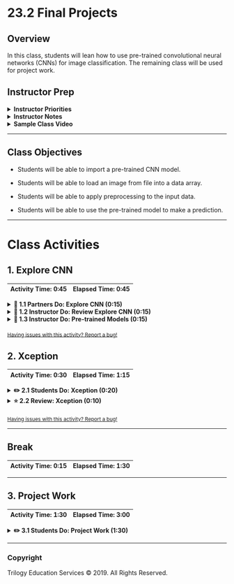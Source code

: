 # 23.2 Final Projects

## Overview

In this class, students will lean how to use pre-trained convolutional neural networks (CNNs) for image classification. The remaining class will be used for project work.

## Instructor Prep

<details>
  <summary><strong>Instructor Priorities</strong></summary>

* Students should have time to work on their projects.

* Make sure your students make measurable progress with their project work.

</details>

<details>
  <summary><strong>Instructor Notes</strong></summary>

* While today's class covers a very advanced topic, the material is a lot of fun. Students will learn how to use pre-trained CNNs to classify images.

* Despite the advanced topic, students are only using pre-trained models. Students that are interested in more theory with CNNs can reference the excellent Stanford course: [Convolutional Neural Networks for Visual Recognition](http://cs231n.stanford.edu/).

* Please reference our [Student FAQ](../../../05-Instructor-Resources/README.md) for answers to questions frequently asked by students of this program. If you have any recommendations for additional questions, feel free to log an issue or a pull request with your desired additions.

</details>

<details>
  <summary><strong>Sample Class Video</strong></summary>

* To view an example class lecture visit (Note video may not reflect latest lesson plan): [Class Video](https://codingbootcamp.hosted.panopto.com/Panopto/Pages/Viewer.aspx?id=1777447c-e505-4e48-86dd-a89b01834a52)

</details>

- - -

## Class Objectives

* Students will be able to import a pre-trained CNN model.

* Students will be able to load an image from file into a data array.

* Students will be able to apply preprocessing to the input data.

* Students will be able to use the pre-trained model to make a prediction.

- - -

# Class Activities

## 1. Explore CNN

| Activity Time:       0:45 |  Elapsed Time:      0:45  |
|---------------------------|---------------------------|

<details>
  <summary><strong> 👥 1.1 Partners Do: Explore CNN (0:15)</strong></summary>

* For the remainder of class students will use pre-trained CNN models.  The goal of this activity is to gain a high level understanding of CNN and their application.

* **Instructions:** [README.md](Activities/01-Par_Explore_CNNs/README.md)

  * Work with a partner to answer the following questions:

    1. What is a Convolutional Neural Network (CNN)?

    2. What is a CNN typically used for?

    3. What is the difference between a CNN and Deep Neural Network?

</details>

<details>
  <summary><strong> 📣 1.2 Instructor Do: Review Explore CNN (0:15)</strong></summary>

* The discussion here depends largely on your familiarity with CNN.  Feel free expose students to a more in-depth discussion if you are comfortable.

* Ask for student volunteers for answers to the CNN questions.

  1. What is a Convolutional Neural Network (CNN)?

  2. What is a CNN typically used for?

  3. What is the difference between a CNN and Deep Neural Network?

* This blog post has a nice high-level explanation of CNN: [The Data Science Blog - An Intuitive Explanation of Convolutional Neural Networks](https://ujjwalkarn.me/2016/08/11/intuitive-explanation-convnets/)

</details>

<details>
  <summary><strong> 📣 1.3 Instructor Do: Pre-trained Models (0:15)</strong></summary>

**File**: [PreTrained_Model.ipynb](Activities/02-Ins_PreTrained_Models/Solved/PreTrained_Model.ipynb)

* Walk through the Jupyter Notebook and highlight the following:

  * Explain that training CNN is often a complex and long process. However, once a model has been trained and evaluated, it can be shared and reused.

  * Explain that Keras provides several pre-trained models that are available for use right out of the box. These models are all trained using the ImageNet dataset. Send out the link to the ImageNet [website](http://www.image-net.org/) as a reference.

  * Explain that there are several models available to choose from, but this example uses the `VGG19` model.

  * Show that Keras provides utility functions to assist with image loading and data pre-processing. In fact, each model provides it's own pre-processing function to resize, scale, and pre-process an input image into the same format that the model was originally trained on. Without this pre-processing function, users would have to do all of that work themselves before using the model.

  * Explain that the image size can be found directly from the [Keras documentation for the model](https://keras.io/api/applications/vgg/#vgg19-function).

  ![vgg_16_docs.png](Images/vgg_16_docs.png)

  * Load the image and utilize the preprocessing function to scale and normalize the data.

  ![vgg-19.png](Images/vgg-19.png)

  * Use the loaded model to make predictions.  The `decode_predictions` function is used to find the original image labels for the predicted output label.

  ![vgg-19-predictions.png](Images/vgg-19-predictions.png)

  * Combine the pre-processing and prediction steps into a reusable function.

  * Use the function to make a prediction.

  ![vgg-predict-function.png](Images/vgg-predict-function.png)

  </details>

  <sub>[Having issues with this activity? Report a bug!](https://bit.ly/3c1ha9P)</sub>

## 2. Xception

  | Activity Time:       0:30 |  Elapsed Time:      1:15  |
  |---------------------------|---------------------------|

  <details>
    <summary><strong> ✏️ 2.1 Students Do: Xception (0:20)</strong></summary>

In this activity, students use the pre-trained `Xception` CNN model to predict image labels.

* **File**: [Xception.ipynb](Activities/03-Stu_Xception/Unsolved/Xception.ipynb)

* **Instructions:** [README.md](Activities/03-Stu_Xception/README.md)

  * Visit the [Xception](https://keras.io/api/applications/xception) documentation to determine the image_size and other parameters needed to load and use the model.

  * Pre-process the test image using the model's `preprocess_input` function.

  * Use the trained model to predict the output label for the puppy image.

* **Bonus:**

  * Refactor the above steps into a reusable function that accepts an input image and returns a pre-processed image.

  * Test the code by preprocessing the image of a kitten and printing the predicted labels.

  </details>

<details>
  <summary><strong> ⭐ 2.2 Review: Xception (0:10)</strong></summary>

* Open [03-Stu_Xception/Xception.ipynb](Activities/03-Stu_Xception/Solved/Xception.ipynb).

* Explain that in this activity, the `Xception` pre-trained model from Keras is used.

* Show the [documentation for the model](https://keras.io/applications/#xception) and explain that this model uses an image size of 299x299 pixels.

* Show that the code for using this model is very similar to the previous example. The Keras pre-processing utilities for the Xception model are used without having to significantly change the code.

  ![06-Xception](Images/06-Xception_puppy.png)

* For the bonus, the above steps are organized in a function and the function is called to predict labels for the image of the kitten.

  ![06-Xception](Images/06-Xception_kitten.png)

* Ask for any additional questions before moving on.

</details>

<sub>[Having issues with this activity? Report a bug!](https://bit.ly/2xW0W38)</sub>

- - -

## Break

| Activity Time:       0:15 |  Elapsed Time:      1:30  |
|---------------------------|---------------------------|

- - -

## 3. Project Work

| Activity Time:       1:30 |  Elapsed Time:      3:00  |
|---------------------------|---------------------------|

<details>
  <summary><strong> ✏️ 3.1 Students Do: Project Work (1:30)</strong></summary>

* **Important:** warn students that if they choose to use any AWS resources to closely monitor what they use. Remind them to clean up and stop or shutdown any resources they may choose to use as to not accrue any additional costs.

* Send out the [AWS Billing Check](AWS_check_billing.pdf) that instructs students how to double their billing costs.

* Students will spend the rest of the class working on their projects.

</details>

- - -

### Copyright

Trilogy Education Services © 2019. All Rights Reserved.
